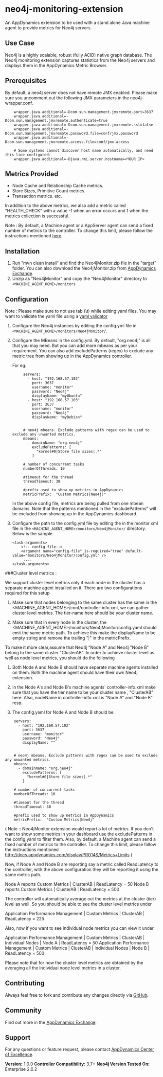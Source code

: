 neo4j-monitoring-extension
==========================

An AppDynamics extension to be used with a stand alone Java machine agent to provide metrics for Neo4j servers.


## Use Case ##

Neo4j is a highly scalable, robust (fully ACID) native graph database. The Neo4j monitoring extension captures statistics from the Neo4j servers and displays them in the AppDynamics Metric Browser.

## Prerequisites ##

By default, a neo4j server does not have remote JMX enabled.
Please make sure you uncomment out the following JMX parameters in the neo4j-wrapper.conf.

```
    ﻿wrapper.java.additional=-Dcom.sun.management.jmxremote.port=3637
    wrapper.java.additional=-Dcom.sun.management.jmxremote.authenticate=true
    wrapper.java.additional=-Dcom.sun.management.jmxremote.ssl=false
    wrapper.java.additional=-Dcom.sun.management.jmxremote.password.file=conf/jmx.password
    wrapper.java.additional=-Dcom.sun.management.jmxremote.access.file=conf/jmx.access

    # Some systems cannot discover host name automatically, and need this line configured:
    wrapper.java.additional=-Djava.rmi.server.hostname=<YOUR IP>
```




## Metrics Provided ##

* Node Cache and Relationship Cache metrics.
* Store Sizes, Primitive Count metrics.
* Transaction metrics. etc.


In addition to the above metrics, we also add a metric called "HEALTH_CHECK" with a value -1 when an error occurs and 1 when the metrics collection is successful.

Note : By default, a Machine agent or a AppServer agent can send a fixed number of metrics to the controller. To change this limit, please follow the instructions mentioned [here](http://docs.appdynamics.com/display/PRO14S/Metrics+Limits).

## Installation ##

1. Run "mvn clean install" and find the Neo4jMonitor.zip file in the "target" folder. You can also download the Neo4jMonitor.zip from [AppDynamics Exchange][].
2. Unzip as "Neo4jMonitor" and copy the "Neo4jMonitor" directory to `<MACHINE_AGENT_HOME>/monitors`



## Configuration ##

Note : Please make sure to not use tab (\t) while editing yaml files. You may want to validate the yaml file using a [yaml validator](http://yamllint.com/)

1. Configure the Neo4j instances by editing the config.yml file in `<MACHINE_AGENT_HOME>/monitors/Neo4jMonitor/`.
2. Configure the MBeans in the config.yml. By default, "org.neo4j" is all that you may need. But you can add more mbeans as per your requirement.
   You can also add excludePatterns (regex) to exclude any metric tree from showing up in the AppDynamics controller.

   For eg.

   ```
        servers:
          - host: "192.168.57.102"
            port: 3637
            username: "monitor"
            password: "Neo4j"
            displayName: "myUbuntu"
          - host: "192.168.57.103"
            port: 3637
            username: "monitor"
            password: "Neo4j"
            displayName: "myDebian"


        # neo4j mbeans. Exclude patterns with regex can be used to exclude any unwanted metrics.
        mbeans:
          - domainName: "org.neo4j"
            excludePatterns: [
              "kernel#0|Store file sizes|.*"
            ]

        # number of concurrent tasks
        numberOfThreads: 10

        #timeout for the thread
        threadTimeout: 30

        #prefix used to show up metrics in AppDynamics
        metricPrefix:  "Custom Metrics|Neo4j|"
   ```

   In the above config file, metrics are being pulled from one mbean domains. Note that the patterns mentioned in the "excludePatterns" will be excluded from showing up in the AppDynamics dashboard.

3. Configure the path to the config.yml file by editing the <task-arguments> in the monitor.xml file in the `<MACHINE_AGENT_HOME>/monitors/Neo4jMonitor/` directory. Below is the sample

     ```
     <task-arguments>
         <!-- config file-->
         <argument name="config-file" is-required="true" default-value="monitors/Neo4jMonitor/config.yml" />
          ....
     </task-arguments>
    ```

###Cluster level metrics : 

We support cluster level metrics only if each node in the cluster has a separate machine agent installed on it. There are two configurations required for this setup 

1. Make sure that nodes belonging to the same cluster has the same <tier-name> in the <MACHINE_AGENT_HOME>/conf/controller-info.xml, we can gather cluster level metrics.  The tier-name here should be your cluster name. 

2. Make sure that in every node in the cluster, the <MACHINE_AGENT_HOME>/monitors/Neo4jMonitor/config.yaml should emit the same metric path. To achieve this make the displayName to be empty string and remove the trailing "|" in the metricPrefix.  

To make it more clear,assume that Neo4j "Node A" and Neo4j "Node B" belong to the same cluster "ClusterAB". In order to achieve cluster level as well as node level metrics, you should do the following
        
1. Both Node A and Node B should have separate machine agents installed on them. Both the machine agent should have their own Neo4j extension.
    
2. In the Node A's and Node B's machine agents' controller-info.xml make sure that you have the tier name to be your cluster name , "ClusterAB" here. Also, nodeName in controller-info.xml is "Node A" and "Node B" resp.
        
3. The config.yaml for Node A and Node B should be

```
    servers:
      - host: "192.168.57.102"
        port: 3637
        username: "monitor"
        password: "Neo4j"
        displayName: ""


    # neo4j mbeans. Exclude patterns with regex can be used to exclude any unwanted metrics.
    mbeans:
      - domainName: "org.neo4j"
        excludePatterns: [
          "kernel#0|Store file sizes|.*"
        ]

    # number of concurrent tasks
    numberOfThreads: 10

    #timeout for the thread
    threadTimeout: 30

    #prefix used to show up metrics in AppDynamics
    metricPrefix:  "Custom Metrics|Neo4j"
```


( Note :: Neo4jMonitor extension would report a lot of metrics. If you don't want to show some metrics in your dashboard use the excludePatterns in the config.yaml to filter them. Also, by default, a Machine agent can send a fixed number of metrics to the controller. To change this limit, please follow the instructions mentioned http://docs.appdynamics.com/display/PRO14S/Metrics+Limits.)
        
Now, if Node A and Node B are reporting say a metric called ReadLatency to the controller, with the above configuration they will be reporting it using the same metric path.
        
Node A reports Custom Metrics | ClusterAB | ReadLatency = 50 
Node B reports Custom Metrics | ClusterAB | ReadLatency = 500
        
The controller will automatically average out the metrics at the cluster (tier) level as well. So you should be able to see the cluster level metrics under
        
Application Performance Management | Custom Metrics | ClusterAB | ReadLatency = 225
        
Also, now if you want to see individual node metrics you can view it under
        
Application Performance Management | Custom Metrics | ClusterAB | Individual Nodes | Node A | ReadLatency = 50 
Application Performance Management | Custom Metrics | ClusterAB | Individual Nodes | Node B | ReadLatency = 500



Please note that for now the cluster level metrics are obtained by the averaging all the individual node level metrics in a cluster.


## Contributing ##

Always feel free to fork and contribute any changes directly via [GitHub][].

## Community ##

Find out more in the [AppDynamics Exchange][].

## Support ##

For any questions or feature request, please contact [AppDynamics Center of Excellence][].

**Version:** 1.0.0
**Controller Compatibility:** 3.7+
**Neo4j Version Tested On:** Enterprise 2.0.2

[Github]: https://github.com/Appdynamics/neo4j-monitoring-extension
[AppDynamics Exchange]: http://community.appdynamics.com/t5/AppDynamics-eXchange/idb-p/extensions
[AppDynamics Center of Excellence]: mailto:ace-request@appdynamics.com
